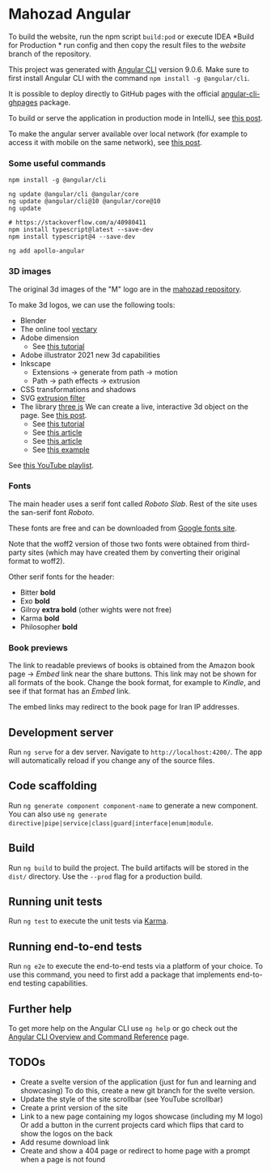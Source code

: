 # Mahozad Angular

To build the website, run the npm script `build:pod` or execute IDEA *Build for Production * run config
and then copy the result files to the *website* branch of the repository. 

This project was generated with [Angular CLI](https://github.com/angular/angular-cli) version 9.0.6.
Make sure to first install Angular CLI with the command `npm install -g @angular/cli`.

It is possible to deploy directly to GitHub pages with the official
[angular-cli-ghpages](https://www.npmjs.com/package/angular-cli-ghpages) package.

To build or serve the application in production mode in IntelliJ, see [this post](https://stackoverflow.com/q/51127798).

To make the angular server available over local network (for example to access
it with mobile on the same network), see [this post](https://stackoverflow.com/q/43071535).

### Some useful commands

```shell
npm install -g @angular/cli

ng update @angular/cli @angular/core
ng update @angular/cli@10 @angular/core@10
ng update

# https://stackoverflow.com/a/40980411
npm install typescript@latest --save-dev
npm install typescript@4 --save-dev

ng add apollo-angular
```

### 3D images
The original 3d images of the "M" logo are in the [mahozad repository](https://github.com/mahozad/mahozad).

To make 3d logos, we can use the following tools:
  - Blender
  - The online tool [vectary](https://www.vectary.com/)
  - Adobe dimension
    - See [this tutorial](https://youtu.be/eHWdSGm8OwQ)
  - Adobe illustrator 2021 new 3d capabilities
  - Inkscape
    - Extensions -> generate from path -> motion
    - Path -> path effects -> extrusion
  - CSS transformations and shadows
  - SVG [extrusion filter](https://www.smashingmagazine.com/2015/05/why-the-svg-filter-is-awesome/)
  - The library [three js](https://github.com/mrdoob/three.js/)
    We can create a live, interactive 3d object on the page. See [this post](https://stackoverflow.com/q/39601462).
    - See [this tutorial](https://youtu.be/Q7AOvWpIVHU) 
    - See [this article](https://muffinman.io/blog/three-js-extrude-svg-path/) 
    - See [this article](https://www.freecodecamp.org/news/render-3d-objects-in-browser-drawing-a-box-with-threejs/)
    - See [this example](https://alteredqualia.com/three/examples/webgl_text.html#D86A0A20010#Mahozad)
  
See [this YouTube playlist](https://youtube.com/playlist?list=PLD8AMy73ZVxXnHR_aXT8czc6SHDa0jV7F).

### Fonts
The main header uses a serif font called *Roboto Slab*.
Rest of the site uses the san-serif font *Roboto*.

These fonts are free and can be downloaded from [Google fonts site](https://fonts.google.com/).

Note that the woff2 version of those two fonts were obtained from third-party
sites (which may have created them by converting their original format to woff2).

Other serif fonts for the header:
  - Bitter **bold**
  - Exo **bold**
  - Gilroy **extra bold** (other wights were not free)
  - Karma **bold**
  - Philosopher **bold**

### Book previews
The link to readable previews of books is obtained from the Amazon book page ->
*Embed* link near the share buttons.
This link may not be shown for all formats of the book.
Change the book format, for example to *Kindle*, and see if that format has an
*Embed* link.

The embed links may redirect to the book page for Iran IP addresses.

## Development server

Run `ng serve` for a dev server. Navigate to `http://localhost:4200/`. The app will automatically reload if you change any of the source files.

## Code scaffolding

Run `ng generate component component-name` to generate a new component. You can also use `ng generate directive|pipe|service|class|guard|interface|enum|module`.

## Build

Run `ng build` to build the project. The build artifacts will be stored in the `dist/` directory. Use the `--prod` flag for a production build.

## Running unit tests

Run `ng test` to execute the unit tests via [Karma](https://karma-runner.github.io).

## Running end-to-end tests

Run `ng e2e` to execute the end-to-end tests via a platform of your choice. To use this command, you need to first add a package that implements end-to-end testing capabilities.

## Further help

To get more help on the Angular CLI use `ng help` or go check out the [Angular CLI Overview and Command Reference](https://angular.io/cli) page.

## TODOs
  - Create a svelte version of the application (just for fun and learning and showcasing)
    To do this, create a new git branch for the svelte version.
  - Update the style of the site scrollbar (see YouTube scrollbar)
  - Create a print version of the site
  - Link to a new page containing my logos showcase (including my M logo)
    Or add a button in the current projects card which flips that card to show the logos on the back
  - Add resume download link
  - Create and show a 404 page or redirect to home page with a prompt when a page is not found
